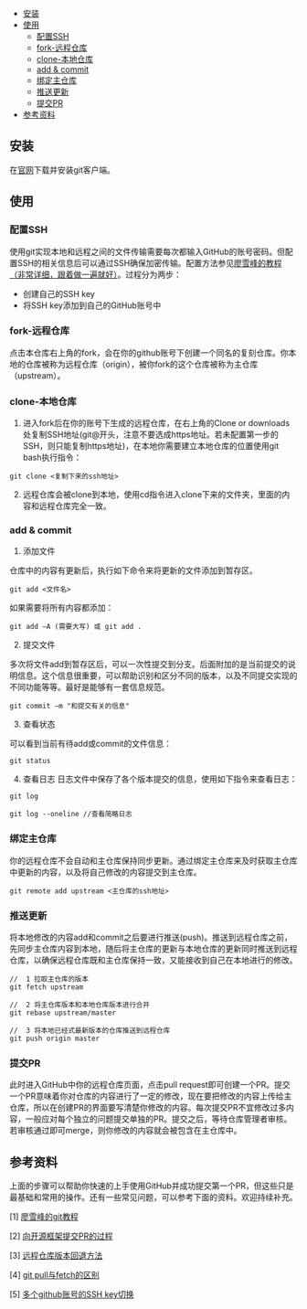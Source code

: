 
<!-- TOC -->

- [安装](#安装)
- [使用](#使用)
    - [配置SSH](#配置ssh)
    - [fork-远程仓库](#fork-远程仓库)
    - [clone-本地仓库](#clone-本地仓库)
    - [add & commit](#add--commit)
    - [绑定主仓库](#绑定主仓库)
    - [推送更新](#推送更新)
    - [提交PR](#提交pr)
- [参考资料](#参考资料)

<!-- /TOC -->

## 安装

在[官网](git-scm.com)下载并安装git客户端。

## 使用

### 配置SSH
使用git实现本地和远程之间的文件传输需要每次都输入GitHub的账号密码。但配置SSH的相关信息后可以通过SSH确保加密传输。配置方法参见[廖雪峰的教程（非常详细，跟着做一遍就好）](https://www.liaoxuefeng.com/wiki/896043488029600/896954117292416)。过程分为两步：
- 创建自己的SSH key
- 将SSH key添加到自己的GitHub账号中


### fork-远程仓库
点击本仓库右上角的fork，会在你的github账号下创建一个同名的复刻仓库。你本地的仓库被称为远程仓库（origin），被你fork的这个仓库被称为主仓库（upstream）。

### clone-本地仓库
1. 进入fork后在你的账号下生成的远程仓库，在右上角的Clone or downloads处复制SSH地址(git@开头，注意不要选成https地址。若未配置第一步的SSH，则只能复制https地址)，在本地你需要建立本地仓库的位置使用git bash执行指令：
```
git clone <复制下来的ssh地址>
```

2. 远程仓库会被clone到本地，使用cd指令进入clone下来的文件夹，里面的内容和远程仓库完全一致。

### add & commit
1. 添加文件

仓库中的内容有更新后，执行如下命令来将更新的文件添加到暂存区。
```
git add <文件名>
```
如果需要将所有内容都添加：
```
git add –A (需要大写) 或 git add .
```
2. 提交文件

多次将文件add到暂存区后，可以一次性提交到分支。后面附加的是当前提交的说明信息。这个信息很重要，可以帮助识别和区分不同的版本，以及不同提交实现的不同功能等等。最好是能够有一套信息规范。
```
git commit –m "和提交有关的信息"
```
3. 查看状态

可以看到当前有待add或commit的文件信息：
```
git status
```
4. 查看日志
日志文件中保存了各个版本提交的信息，使用如下指令来查看日志：
```
git log

git log --oneline //查看简略日志
```

### 绑定主仓库
你的远程仓库不会自动和主仓库保持同步更新。通过绑定主仓库来及时获取主仓库中更新的内容，以及将自己修改的内容提交到主仓库。
```
git remote add upstream <主仓库的ssh地址>
```

### 推送更新
将本地修改的内容add和commit之后要进行推送(push)。推送到远程仓库之前，先同步主仓库内容到本地，随后将主仓库的更新与本地仓库的更新同时推送到远程仓库，以确保远程仓库既和主仓库保持一致，又能接收到自己在本地进行的修改。

```
//  1 拉取主仓库的版本
git fetch upstream  

//  2 将主仓库版本和本地仓库版本进行合并
git rebase upstream/master  

//  3 将本地已经式最新版本的仓库推送到远程仓库
git push origin master
```

### 提交PR
此时进入GitHub中你的远程仓库页面，点击pull request即可创建一个PR。提交一个PR意味着你对仓库的内容进行了一定的修改，现在要把修改的内容上传给主仓库，所以在创建PR的界面要写清楚你修改的内容。每次提交PR不宜修改过多内容，一般应对每个独立的问题提交单独的PR。提交之后，等待仓库管理者审核。若审核通过即可merge，则你修改的内容就会被包含在主仓库中。




## 参考资料
上面的步骤可以帮助你快速的上手使用GitHub并成功提交第一个PR，但这些只是最基础和常用的操作。还有一些常见问题，可以参考下面的资料。欢迎持续补充。

[1] [廖雪峰的git教程](https://www.liaoxuefeng.com/wiki/896043488029600)

[2] [向开源框架提交PR的过程](https://blog.csdn.net/vim_wj/article/details/78300239)

[3] [远程仓库版本回退方法](https://blog.csdn.net/fuchaosz/article/details/52170105)

[4] [git pull与fetch的区别](https://blog.csdn.net/qq_36113598/article/details/78906882)

[5] [多个github账号的SSH key切换](http://ju.outofmemory.cn/entry/143690)
